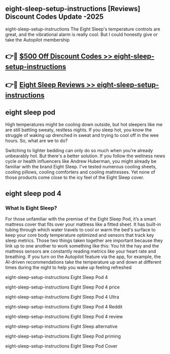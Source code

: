 ## eight-sleep-setup-instructions [Reviews​] Discount Codes Update -2025

eight-sleep-setup-instructions The Eight Sleep's temperature controls are great, and the vibrational alarm is really cool. But I could honestly give or take the Autopilot membership

## 👉🔴 [$500 Off Discount Codes >> eight-sleep-setup-instructions](http://download.freeplayer.one?title=eight-sleep-setup-instructions&ref=18-ES)

## 👉🔴 [Eight Sleep Reviews >> eight-sleep-setup-instructions](http://download.freeplayer.one?title=eight-sleep-setup-instructions&ref=18-ES)

## eight sleep pod

High temperatures might be cooling down outside, but hot sleepers like me are still battling sweaty, restless nights. If you sleep hot, you know the struggle of waking up drenched in sweat and trying to cool off in the wee hours. So, what are we to do?

Switching to lighter bedding can only do so much when you're already unbearably hot. But there's a better solution. If you follow the wellness news cycle or health influencers like Andrew Huberman, you might already be familiar with the brand Eight Sleep. I've tested numerous cooling sheets, cooling pillows, cooling comforters and cooling mattresses. Yet none of those products come close to the icy feel of the Eight Sleep cover.

## eight sleep pod 4

### What Is Eight Sleep?

For those unfamiliar with the premise of the Eight Sleep Pod, it’s a smart mattress cover that fits over your mattress like a fitted sheet. It has built-in tubing through which water travels to cool or warm the bed's surface to keep your core body temperature optimized and sensors that track key sleep metrics. Those two things taken together are important because they link up to one another to work something like this: You hit the hay and the mattress sensors are constantly reading metrics like your heart rate and breathing. If you turn on the Autopilot feature via the app, for example, the AI-driven recommendations take the temperature up and down at different times during the night to help you wake up feeling refreshed

eight-sleep-setup-instructions Eight Sleep Pod 4

eight-sleep-setup-instructions Eight Sleep Pod 4 price

eight-sleep-setup-instructions Eight Sleep Pod 4 Ultra

eight-sleep-setup-instructions Eight Sleep Pod 4 Reddit

eight-sleep-setup-instructions Eight Sleep Pod 4 review

eight-sleep-setup-instructions Eight Sleep alternative

eight-sleep-setup-instructions Eight Sleep Pod priming

eight-sleep-setup-instructions Eight Sleep Pod Cover